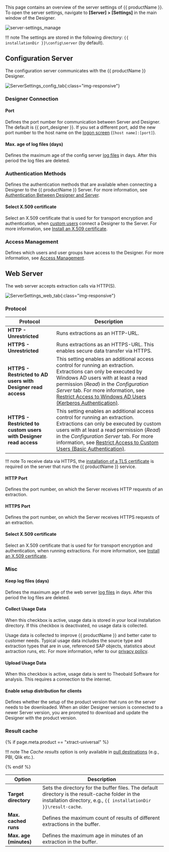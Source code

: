 
This page contains an overview of the server settings of {{ productName }}.
To open the server settings, navigate to **[Server] > [Settings]** in the main window of the Designer.

![server-settings_manage](../../assets/images/documentation/access-restriction/server-settings_manage.png)

!!! note
	The settings are stored in the following directory: `{{ installationDir }}\config\server` (by default).

## Configuration Server

 The configuration server communicates with the {{ productName }} Designer.
 
![ServerSettings_config_tab](../../assets/images/documentation/server/ServerSettings_config_tab.png){:class="img-responsive"}

### Designer Connection

#### Port 

Defines the port number for communication between Server and Designer. 
The default is {{ port_designer }}. If you set a different port, add the new port number to the host name on the [logon screen](../designer.md/#connect-the-designer-to-a-server) (`[host name]:[port]`).

#### Max. age of log files (days)
Defines the maximum age of the config server [log files](../logs.md#access-server-logs) in days. 
After this period the log files are deleted.

### Authentication Methods
Defines the authentication methods that are available when connecting a Designer to the {{ productName }} Server.
For more information, see [Authentication Between Designer and Server](../access-restrictions/index.md/#authentication-between-designer-and-server).

#### Select X.509 certificate
Select an X.509 certificate that is used for for transport encryption and authentication, when [custom users](../access-restrictions/user-management.md) connect a Designer to the Server.
For more information, see [Install an X.509 certificate](../access-restrictions/install-x.509-certificate.md).


### Access Management
Defines which users and user groups have access to the Designer.
For more information, see [Access Management](../access-restrictions/index.md).


## Web Server

The web server accepts extraction calls via HTTP(S).

![ServerSettings_web_tab](../../assets/images/documentation/server/ServerSettings_web_tab.png){:class="img-responsive"} 


### Protocol 

| Protocol | Description |
|------------|--------------|
| **HTTP - Unrestricted**| Runs extractions as an HTTP-URL. |
| **HTTPS - Unrestricted** | Runs extractions as an HTTPS-URL. This enables secure data transfer via HTTPS. |
| **HTTPS - Restricted to AD users with Designer read access** | This setting enables an additional access control for running an extraction. Extractions can only be executed by Windows AD users with at least a read permission (*Read*) in the *Configuration Server* tab. For more information, see [Restrict Access to Windows AD Users (Kerberos Authentication)](../access-restrictions/restrict-server-access.md/#restrict-access-to-windows-ad-users-kerberos-authentication). | 
| **HTTPS - Restricted to custom users with Designer read access** | This setting enables an additional access control for running an extraction. Extractions can only be executed by custom users with at least a read permission (*Read*) in the *Configuration Server* tab. For more information, see [Restrict Access to Custom Users (Basic Authentication)](../access-restrictions/restrict-server-access.md/#restrict-access-to-custom-users-basic-authentication). | 
 
!!! note
	To receive data via HTTPS, the [installation of a TLS certificate](../access-restrictions/install-x.509-certificate.md) is required on the server that runs the {{ productName }} service. <br>

#### HTTP Port

Defines the port number, on which the Server receives HTTP requests of an extraction. 

#### HTTPS Port

Defines the port number, on which the Server receives HTTPS requests of an extraction.

#### Select X.509 certificate
Select an X.509 certificate that is used for for transport encryption and authentication, when running extractions.
For more information, see [Install an X.509 certificate](../access-restrictions/install-x.509-certificate.md).

### Misc

####  Keep log files (days)
Defines the maximum age of the web server [log files](../logs.md#access-extraction-logs) in days. After this period the log files are deleted.

#### Collect Usage Data

When this checkbox is active, usage data is stored in your local installation directory.
If this checkbox is deactivated, no usage data is collected.

Usage data is collected to improve {{ productName }} and better cater to customer needs. Typical usage data includes the source type and extraction types that are in use, referenced SAP objects, statistics about axtraction runs, etc.
For more information, refer to our [privacy policy](https://theobald-software.com/en/privacy-policy/).


#### Upload Usage Data

When this checkbox is active, usage data is sent to Theobald Software for analysis. 
This requires a connection to the internet.


#### Enable setup distribution for clients
Defines whether the setup of the product version that runs on the server needs to be downloaded. 
When an older Designer version is connected to a newer Server version, you are prompted to download and update the Designer with the product version. 


### Result cache

{% if page.meta.product == "xtract-universal" %}

!!! note
	The *Cache results* option is only available in [pull destinations](../destinations/index.md) (e.g., PBI, Qlik etc.).

{% endif %}

| Option | Description |
|------------|--------------|
| **Target directory** | Sets the directory for the buffer files. The default directory is the result-cache folder in the installation directory, e.g., `{{ installationDir }}\result-cache`. |
| **Max. cached runs** | Defines the maximum count of results of different extractions in the buffer. |
| **Max. age (minutes)** | Defines the maximum age in minutes of an extraction in the buffer. |

